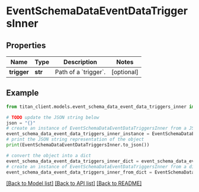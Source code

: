 # EventSchemaDataEventDataTriggersInner


## Properties

Name | Type | Description | Notes
------------ | ------------- | ------------- | -------------
**trigger** | **str** | Path of a &#x60;trigger&#x60;. | [optional] 

## Example

```python
from titan_client.models.event_schema_data_event_data_triggers_inner import EventSchemaDataEventDataTriggersInner

# TODO update the JSON string below
json = "{}"
# create an instance of EventSchemaDataEventDataTriggersInner from a JSON string
event_schema_data_event_data_triggers_inner_instance = EventSchemaDataEventDataTriggersInner.from_json(json)
# print the JSON string representation of the object
print(EventSchemaDataEventDataTriggersInner.to_json())

# convert the object into a dict
event_schema_data_event_data_triggers_inner_dict = event_schema_data_event_data_triggers_inner_instance.to_dict()
# create an instance of EventSchemaDataEventDataTriggersInner from a dict
event_schema_data_event_data_triggers_inner_from_dict = EventSchemaDataEventDataTriggersInner.from_dict(event_schema_data_event_data_triggers_inner_dict)
```
[[Back to Model list]](../README.md#documentation-for-models) [[Back to API list]](../README.md#documentation-for-api-endpoints) [[Back to README]](../README.md)


